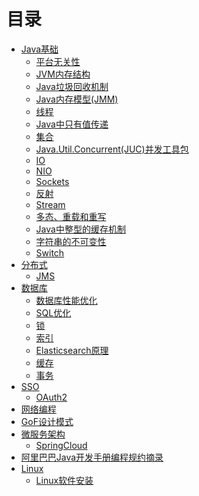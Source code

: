 # 目录

* [Java基础]()
	* [平台无关性](basics/platform-independent.md)
	* [JVM内存结构](basics/jvm.md)
	* [Java垃圾回收机制](basics/gc.md)
	* [Java内存模型(JMM)](basics/jmm.md)
	* [线程](basics/thread.md)
	* [Java中只有值传递](basics/parameter-passing.md)
	* [集合](basics/collection.md)
	* [Java.Util.Concurrent(JUC)并发工具包](basics/juc.md)
	* [IO](basics/io.md)
	* [NIO](basics/nio.md)
	* [Sockets](basics/sockets.md)
	* [反射](basics/reflect.md)
	* [Stream](basics/stream.md)
	* [多态、重载和重写](basics/oop.md)
	* [Java中整型的缓存机制](basics/integer-cache.md)
	* [字符串的不可变性](basics/string.md)
	* [Switch](basics/switch.md)
* [分布式]()
	* [JMS](distributed/jms.md)
* [数据库]()
	* [数据库性能优化](database/database-optimize.md)
	* [SQL优化](database/sql-optimize.md)
	* [锁](database/lock.md)
	* [索引](database/index.md)
	* [Elasticsearch原理](database/elasticsearch.md)
	* [缓存](database/cache.md)
	* [事务](database/transaction.md)
* [SSO]()
	* [OAuth2](sso/oauth2.md)
* [网络编程](network-program.md)
* [GoF设计模式](gof.md)
* [微服务架构](microservice.md)
	* [SpringCloud](micro-service/spring-cloud.md)
* [阿里巴巴Java开发手册编程规约摘录](alibaba-guidelines.md)
* [Linux]()
	* [Linux软件安装](linux/linux-software-setup.md)

